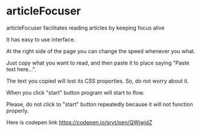 # articleFocuser
articleFocuser facilitates reading articles by keeping focus alive

It has easy to use interface. 

At the right side of the page you can change the speed whenever you what.

Just copy what you want to read, and then paste it to place saying "Paste text here...".

The text you copied will lost its CSS proporties. So, do not worry about it.

When you click "start" button program will start to flow. 

Please, do not click to "start" button repeatedly because it will not function properly.

Here is codepen link https://codepen.io/srvt/pen/QWjwjdZ
